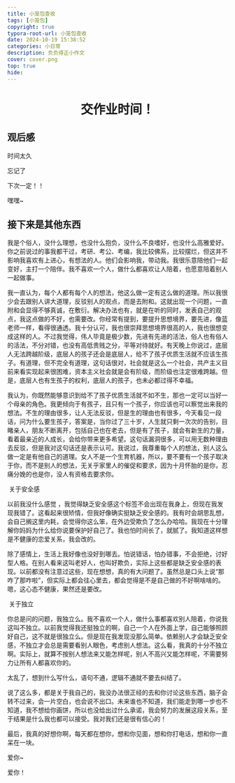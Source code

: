```yaml
---
title: 小笼包查收
tags: [小笼包]
copyright: true
typora-root-url: 小笼包查收
date: 2024-10-19 15:38:52
categories: 小日常
description: 负负得正小作文
cover: cover.png
top: true
hide:
---
```


#  <center>交作业时间！</center>

## 观后感	

时间太久

忘记了

下次一定！！

嘿嘿~

## 接下来是其他东西

我是个俗人，没什么理想，也没什么抱负，没什么不良嗜好，也没什么高雅爱好。你之前说过的事我都干过，考研、考公、考编，我比较佛系，比较摆烂，但这并不影响我喜欢有上进心，有想法的人。他们会影响我，带动我。我很乐意陪他们一起变好，主打一个陪伴。我不喜欢一个人，做什么都喜欢让人陪着，也愿意陪着别人一起做事。

我一直认为，每个人都有每个人的想法，他这么做一定有这么做的道理。所以我很少会去跟别人讲大道理，反驳别人的观点，而是去附和。这就出现一个问题，一直附和会显得不够真诚，在敷衍。解决办法也有，就是在听的同时，发表自己的观点，我这点做的不好，也需要改。你经常有提到，要提升思想境界，要先进，像蓝老师一样，看得很通透。我十分认可，我也很崇拜思想境界很高的人，我也很想变成这样的人。不过我觉得，伟人毕竟是极少数，先进有先进的活法，俗人也有俗人的活法，不分对错，也没有高低贵贱之分，平等对待就好。有天晚上你说过，底层人无法跨越阶级，底层人的孩子还会是底层人，给不了孩子优质生活就不应该生孩子。有道理，但不完全有道理，这句话很对，社会就是这么一个社会，共产主义目前来看实现起来很困难，资本主义社会就是会有阶级，而阶级也注定很难跨越。但是，底层人也有生孩子的权利，底层人的孩子，也未必都过得不幸福。

我认为，你既然能够意识到给不了孩子优质生活就不如不生，那也一定可以当好一个母亲的角色。我更倾向于有孩子，且只有一个孩子，你应该也可以察觉出来我的想法。不生的理由很多，让人无法反驳，但是生的理由也有很多，今天看见一段话，问为什么要生孩子，答案是，当你过了三十岁，人生就只剩一次次的告别，目睹亲人，朋友不断离开，包括自己也在老去，但是有了孩子，就会有新生的力量，看着最亲近的人成长，会给你带来更多希望。这句话漏洞很多，可以用无数种理由去反驳，但是我对这句话还是表示认可。我说过，我尊重每个人的想法，别人这么做一定是有他自己的道理。女人不是一个生育机器，所以，要不要有一个孩子取决于你，而不是别人的想法，无关乎家里人的催促和要求，因为十月怀胎的是你，忍痛分娩的也是你，没人有资格去要求你。

​	关于安全感

以前我没什么感觉 ，我觉得缺乏安全感这个标签不会出现在我身上，但现在我发现我错了。这看起来很矫情，但我好像确实挺缺乏安全感的。我有时会胡思乱想，会自己搁这里内耗，会觉得你这么笨，在外边受欺负了怎么办哈哈。我现在十分理解你妈妈为什么给你说要保护好自己了。我也怕时间长了，就腻了。我知道这样想是不健康的恋爱关系，我会改的。

除了感情上，生活上我好像也没好到哪去。怕说错话，怕办错事，不会拒绝，讨好型人格。在别人看来这叫老好人，也叫好欺负，实际上这些都是缺乏安全感的表现。以前都没有注意过这些，现在想想，真的有大问题了。虽然总是口头上说“那咋了那咋啦”，但实际上都会往心里去，都会觉得是不是自己做的不好啊啥啥的。嗯，这心态不健康，果然还是要改。

​	关于独立

你总是问的问题，我独立么。我不喜欢一个人，做什么事都喜欢别人陪着，你说我这叫不独立。以前我觉得我还挺独立的啊，自己一个人在外面上学，自己能够照顾好自己，这不就是很独立么。但是现在我发现没那么简单。依赖别人才会缺乏安全感，不独立才会总是需要看别人眼色，考虑别人想法。这么看，我真的十分不独立啊。实际上，就算不按别人想法来又能怎样呢，别人不高兴又能怎样呢，不需要努力让所有人都喜欢你的。

太乱了，想到什么写什么，语句不通，逻辑不通就不要去纠结了。

说了这么多，都是关于我自己的，我没办法很正经的去和你讨论这些东西，脑子会转不过来，会一片空白，也会说不出口。未来谁也不知道，我们能走到哪一步也不知道，我不想给你画饼，所以也没给出过什么承诺，我会努力的发展这段关系，至于结果是什么我也都可以接受。我对我们还是很有信心的！

最后，我真的好想你啊，每天都在想你，想和你见面，想和你打电话，想和你一直呆在一块。

爱你~

爱你！

